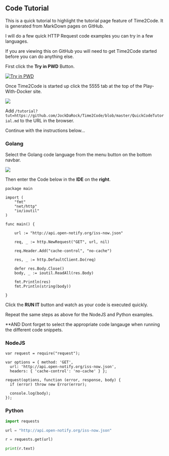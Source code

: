 ## Code Tutorial

This is a quick tutorial to highlight the tutorial page feature of Time2Code.  It is generated from MarkDown pages on GitHub.

I will do a few quick HTTP Request code examples you can try in a few languages.

If you are viewing this on GitHub you will need to get Time2Code started before you can do anything else.

First click the **Try in PWD** Button.

[![Try in PWD](https://cdn.rawgit.com/play-with-docker/stacks/cff22438/assets/images/button.png)](http://play-with-docker.com?stack=https://raw.githubusercontent.com/JockDaRock/Time2Code/master/time2code-swarm-deploy.yml&stack_name=time2code)

Once Time2Code is started up click the 5555 tab at the top of the Play-With-Docker site.

![](https://raw.githubusercontent.com/JockDaRock/Time2Code/master/images/PWD-5555.png)

Add `/tutorial?tut=https://github.com/JockDaRock/Time2Code/blob/master/QuickCodeTutorial.md` to the URL in the browser.

Continue with the instructions below...

### Golang

Select the Golang code language from the menu button on the bottom navbar.

![](https://raw.githubusercontent.com/JockDaRock/Time2Code/master/images/lang_sel.png)

Then enter the Code below in the **IDE** on the **right**.

```Golang
package main

import (
	"fmt"
	"net/http"
	"io/ioutil"
)

func main() {

	url := "http://api.open-notify.org/iss-now.json"

	req, _ := http.NewRequest("GET", url, nil)

	req.Header.Add("cache-control", "no-cache")

	res, _ := http.DefaultClient.Do(req)

	defer res.Body.Close()
	body, _ := ioutil.ReadAll(res.Body)

	fmt.Println(res)
	fmt.Println(string(body))

}
```
Click the **RUN IT** button and watch as your code is executed quickly.

Repeat the same steps as above for the NodeJS and Python examples.

**AND Dont forget to select the appropriate code langauge when running the different code snippets.

### NodeJS

```NodeJS
var request = require("request");

var options = { method: 'GET',
  url: 'http://api.open-notify.org/iss-now.json',
  headers: { 'cache-control': 'no-cache' } };

request(options, function (error, response, body) {
  if (error) throw new Error(error);

  console.log(body);
});
```

### Python


```Python
import requests

url = "http://api.open-notify.org/iss-now.json"

r = requests.get(url)

print(r.text)
```